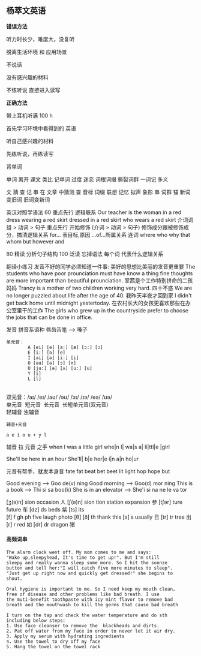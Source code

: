 ## 杨萃文英语

**错误方法**

听力时长少，难度大，没复听

脱离生活环境 和 应用场景

不说话

没有感兴趣的材料

不练听说 直接进入读写

**正确方法**

带上耳机听满 100 h

首先学习环境中看得到的 英语

听自己感兴趣的材料

先练听说，再练读写



背单词

单词 离开 课文
类比 记单词
过度 迷恋 词根词缀 撕裂词群
一词记 多义

文 猜 查 记 串
 在 文章 中猜测
 查 音标 词缀 联想 记忆
 拟声 象形
 串 词群 锚 新词变旧词 旧词变新词

英汉对照学语法
 60 重点先行 逻辑联系
	Our teacher is the woman in a red dress
							 wearing a red skirt
							 dressed in a red skirt
							 who wears a red skirt
	介词词组 > 动词 > 句子
	重点先行
	开始修饰 (介词 > 动词 > 句子)
	修饰成分跟被修饰成分，搞清逻辑关系
	for...  表目标,原因
	...of...所属关系
	连词
		where who why that whom 
		but however and
	
 80 精读 分析句子结构
 100 泛读 忘掉语法
  每个词 代表什么逻辑关系

翻译小练习
	发音不好的同学必须知道一件事: 美好的思想比美丽的发音更重要
	The students who have poor prounciation must have know a thing
	fine thoughts are more important than beautiful prounciation.
	翠茜是个工作特别拼命的二孩妈妈
	Trancy is a mother of two children working very hard.
	四十不惑
	We are no longer puzzled about life after the age of 40.
	我昨天半夜才回到家
	I didn't get back home until midnight yestertoday.
	在农村长大的女孩更喜欢那些在办公室里干的工作
	The girls who grew up in the countryside prefer to choose the
	jobs that can be done in office.

发音
	拼音系语种
	唇齿舌笔 --> 嗓子
	
	单元音：
			A [ei] [ə] [a:] [æ] [ɔ:] [ɔ]
			E [i:] [ə] [e]
			I [ai] [ə] [i:] [i]
			O [əu] [ə] [ɔ] [ʌ]
			U [ju:] [ə] [ʌ] [u:] [u]
			Y [i]
			L [l]


​			
​	双元音：/aɪ/ /eɪ/ /aʊ/ /əʊ/ /ɔɪ/ /ɪə/ /eə/ /ʊə/
​	
​	单元音
​	短元音
​	长元音
​	长短单元音(双元音)
​	
	轻辅音
	浊辅音
	
	辅音+元音
	
	a e i o u + y l

辅音 拉 元音 之手
when I was a little girl
whe|n I| wa|s a| li|ttl|e |girl

She'll be here in an hour
She'll| b|e her|e i|n a|n ho|ur


元音有帮手，就发本身音
fate	fat
beat	bet
beet	lit
light	hop
hope	but

Good evening --> Goo de(v) ning
Good morning --> Goo(d) mor ning
This is a book --> Thi si sa boo(k)
She is in an elevator --> She'i si na ne le va tor



[ʒ(ə)n]	sion		occasion			人
[ʃ(ə)n]	sion tion	station expansion	参
[tʃər]	ture		future	车
[dz]	ds			beds	紫
[ts]	its			
[f]		f gh ph		five laugh photo
[θ] [ð] th			thank this
[s] 	s			usually	日
[tr]	tr			tree	出
[r]		r			red		如
[dr]	dr			dragon	猪

#### 高频词串

```
The alarm clock went off. My mom comes to me and says:
"Wake up,sleepyhead, It's time to get up!". But I'm still
sleepy and really wanna sleep some more. So I hit the sonnze
button and tell her:"I will catch five more minutes to sleep".
"Just get up right now and quickly get dressed!" she begins to
shout.

Oral hygiene is important to me. So I need keep my mouth clean, 
free of disease and other problems like bad breath. I use 
the muti-benefit toothpaste with icy mint flavor to remove bad 
breath and the mouthwash to kill the germs that cause bad breath

I turn on the tap and check the water temperature and do sth 
including below steps:
1. Use face cleanser to remove the  blackheads and dirts.
2. Pat off water from my face in order to never let it air dry.
3. Apply my serum with hydrating ingredients
4. Use the towel to dry off my face
5. Hang the towel on the towel rack
```



